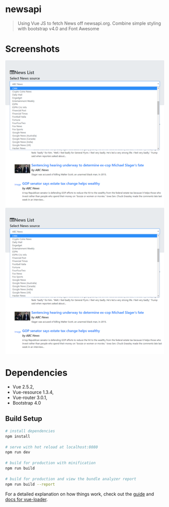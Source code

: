 # newsapi

> Using Vue JS to fetch News off newsapi.org. Combine simple styling with bootstrap v4.0 and Font Awesome

# Screenshots

![](https://github.com/wingkeileung/NewsFeed/blob/master/screenshots/ss1.png "News Source Selector with drop down menu")
![](https://github.com/wingkeileung/NewsFeed/blob/master/screenshots/ss1.png "Displaying the headlines of the news source")

# Dependencies

  - Vue 2.5.2,
  - Vue-resource 1.3.4,
  - Vue-router 3.0.1,
  - Bootstrap 4.0

## Build Setup

``` bash
# install dependencies
npm install

# serve with hot reload at localhost:8080
npm run dev

# build for production with minification
npm run build

# build for production and view the bundle analyzer report
npm run build --report
```

For a detailed explanation on how things work, check out the [guide](http://vuejs-templates.github.io/webpack/) and [docs for vue-loader](http://vuejs.github.io/vue-loader).
